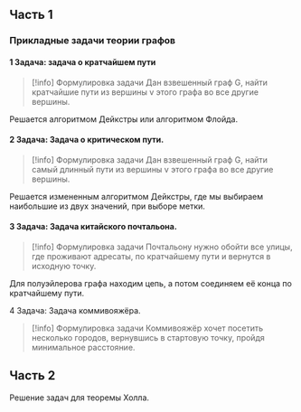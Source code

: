 ## Часть 1
### Прикладные задачи теории графов
#### 1 Задача: задача о кратчайшем пути
>[!info] Формулировка задачи
>Дан взвешенный граф G, найти кратчайшие пути из вершины v этого графа во все другие вершины.

Решается алгоритмом Дейкстры или алгоритмом Флойда.

#### 2 Задача: Задача о критическом пути.
>[!info] Формулировка задачи
>Дан взвешенный граф G, найти самый длинный пути из вершины v этого графа во все другие вершины.

Решается измененным алгоритмом Дейкстры, где мы выбираем наибольшие из двух значений, при выборе метки.

#### 3 Задача: Задача китайского почтальона.
>[!info] Формулировка задачи
>Почтальону нужно обойти все улицы, где проживают адресаты, по кратчайшему пути и вернутся в исходную точку.

Для полуэйлерова графа находим цепь, а потом соединяем её конца по кратчайшему пути.

4 Задача: Задача коммивояжёра.
>[!info] Формулировка задачи
>Коммивояжёр хочет посетить несколько городов, вернувшись в стартовую точку, пройдя минимальное расстояние.
## Часть 2
Решение задач для теоремы Холла.
